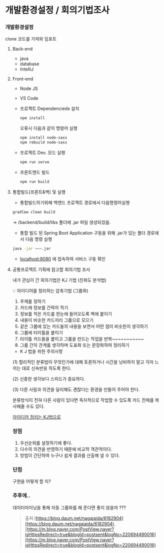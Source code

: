 # 개발환경설정 / 회의기법조사

### 개발환경설정

clone 코드를 가져와 임포트

1. Back-end
    - java
    - database
    - IntelliJ

2. Front-end
    - Node JS
    - VS Code
    - 프로젝트 Dependencieds 설치
        
        ```bash
        npm install
        ```
        
        오류시 다음과 같이 명령어 실행
        
        ```bash
        npm install node-sass
        npm rebuild node-sass
        ```
        
    - 프로젝트 Dev. 모드 실행
        
        ```bash
        npm run serve
        ```
        
    - 프론트엔드 빌드
        
        ```bash
        npm run build
        ```
        
3. 통합빌드(프론트&백) 및 실행 
    - 통합빌드하기위해 백엔드 프로젝트 경로에서 다음명령어실행
    
    ```bash
    gradlew clean build
    ```
    
    → /backend/build/libs 폴더에 .jar 파일 생성되었음.
    
    - 통합 빌드 된 Spring Boot Application 구동을 위해 .jar가 있는 폴더 경로에서 다음 명령 실행
    
    ```bash
    java -jar ~~~.jar
    ```
    
    - [localhost:8080](http://localhost:8080) 에 접속하여 서비스 구동 확인

    
4. 공통프로젝트 기획에 참고할 회의기법 조사
    
    내가 관심이 간 회의기법은 KJ 기법 (친화도 분석법)
    
    💡 아이디어를 정리하는 압축기법 (그룹화)

    1. 주제를 정하기
    2. 카드에 정보를 간략히 적기
    3. 정보를 적은 카드를 한눈에 들어오도록 벽에 붙이기
    4. 내용이 비슷한 카드끼리 그룹으로 모으기
    5. 같은 그룹에 있는 카드들의 내용을 보면서 어떤 점이 비슷한지 생각하기
    6. 그룹에 타이틀을 붙이기
    7. 타이틀 카드들을 붙이고 그룹을 만드는 작업을 반복~~~~~~~~~~~
    8. 그룹 간의 관계를 생각하며 도표화 또는 문장화하여 정리하기


    - K J 법을 위한 주의사항

    (1) 합리적인 분류법이 무엇인가에 대해 토론하거나 시간을 낭비하지 말고 각자 느끼는 대로 신속반응 하도록 한다.

    (2) 신중한 생각보다 스피드가 중요하다.

    (3) 다른 사람과 의견을 달리해도 괜찮다는 환경을 만들어 주어야 한다.

    분류방식이 전혀 다른 사람이 있다면 독자적으로 작업할 수 있도록 카드 전체를 복사해줄 수도 있다.

    [아이디어 정리는 KJ법으로](https://brunch.co.kr/@oeoechoi/74)

    ### 장점
    1. 우선순위를 설정하기에 좋다. 
    2. 다수의 의견을 반영하기 때문에 비교적 객관적이다. 
    3. 방법이 간단하여 누구나 쉽게 결과를 산출해 낼 수 있다.

    ### 단점
    구현을 어떻게 할 지?

    ### 추후에..
    데이터마이닝을 통해 자동 그룹화를 해 준다면 좋지 않을까 ???

    > 출처
    [https://blog.daum.net/nagaiaida/8182904](https://blog.daum.net/nagaiaida/8182904), 
    [https://m.blog.naver.com/PostView.naver?isHttpsRedirect=true&blogId=postsent&logNo=220694490016](https://m.blog.naver.com/PostView.naver?isHttpsRedirect=true&blogId=postsent&logNo=220694490016)

